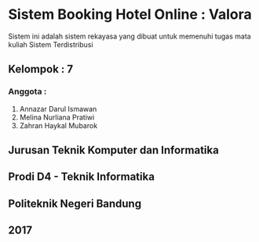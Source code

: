 # Sistem Booking Hotel Online : Valora

Sistem ini adalah sistem rekayasa yang dibuat untuk memenuhi tugas mata kuliah Sistem Terdistribusi

## Kelompok : 7
### Anggota :
1. Annazar Darul Ismawan
2. Melina Nurliana Pratiwi
3. Zahran Haykal Mubarok

## Jurusan Teknik Komputer dan Informatika
## Prodi D4 - Teknik Informatika
## Politeknik Negeri Bandung
## 2017